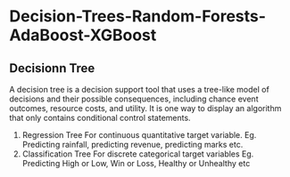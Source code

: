 # Decision-Trees-Random-Forests-AdaBoost-XGBoost

## Decisionn Tree

A decision tree is a decision support tool that uses a tree-like model of 
decisions and their possible consequences, including chance event 
outcomes, resource costs, and utility. It is one way to display an 
algorithm that only contains conditional control statements.


1. Regression Tree 
For continuous quantitative target variable. 
Eg. Predicting rainfall, predicting revenue, predicting marks etc. 
2. Classification Tree 
For discrete categorical target variables 
Eg. Predicting High or Low, Win or Loss, Healthy or Unhealthy etc 
